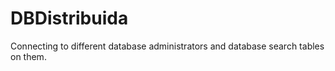 DBDistribuida
=============

Connecting to different database administrators and database search tables on them.